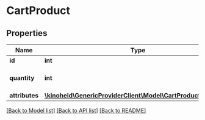 # CartProduct

## Properties
Name | Type | Description | Notes
------------ | ------------- | ------------- | -------------
**id** | **int** | Product ID. | 
**quantity** | **int** | The quantity of products. | 
**attributes** | [**\kinoheld\GenericProviderClient\Model\CartProductAttribute[]**](CartProductAttribute.md) |  | [optional] 

[[Back to Model list]](../../README.md#documentation-for-models) [[Back to API list]](../../README.md#documentation-for-api-endpoints) [[Back to README]](../../README.md)

